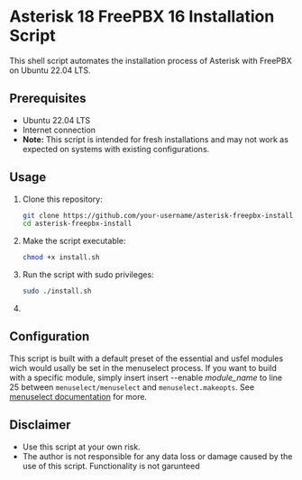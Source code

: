 # Asterisk 18 FreePBX 16 Installation Script
This shell script automates the installation process of Asterisk with FreePBX on Ubuntu 22.04 LTS.

## Prerequisites

- Ubuntu 22.04 LTS
- Internet connection
- **Note:** This script is intended for fresh installations and may not work as expected on systems with existing configurations.

## Usage

1. Clone this repository:

    ```bash
    git clone https://github.com/your-username/asterisk-freepbx-install.git
    cd asterisk-freepbx-install
    ```

2. Make the script executable:

    ```bash
    chmod +x install.sh
    ```

3. Run the script with sudo privileges:

    ```bash
    sudo ./install.sh
    ```

4.

## Configuration

This script is built with a default preset of the essential and usfel modules wich would usally be set in the menuselect process. If you want to build with a specific module, simply insert insert --enable *module_name* to line 25 between `menuselect/menuselect` and `menuselect.makeopts`. See [menuselect documentation](https://docs.asterisk.org/Getting-Started/Installing-Asterisk/Installing-Asterisk-From-Source/Using-Menuselect-to-Select-Asterisk-Options/) for more.


## Disclaimer

- Use this script at your own risk.
- The author is not responsible for any data loss or damage caused by the use of this script. Functionality is not garunteed